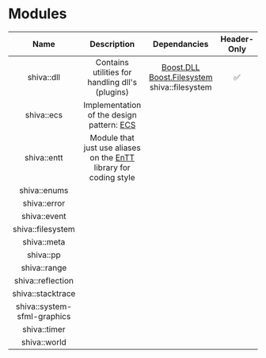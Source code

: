 # Modules

| Name | Description | Dependancies | Header-Only | Plugins | Script | Authors | Contributors |
| :---: | :---: | :---: | :---: | :---: | :---: | :---: | :---: |
| shiva::dll | Contains utilities for handling dll's \(plugins\) | [Boost.DLL](https://github.com/boostorg/dll)<br>[Boost.Filesystem](https://github.com/boostorg/filesystem)<br>shiva::filesystem | :white_check_mark: | :x: | :x: | Milerius | Doom |
| shiva::ecs | Implementation of the design pattern: [ECS](https://en.wikipedia.org/wiki/Entity%E2%80%93component%E2%80%93system) |  |  |  |  |  |  |
| shiva::entt | Module that just use aliases on the [EnTT](https://github.com/skypjack/entt) library for coding style |  |  |  |  |  |  |
| shiva::enums |  |  |  |  |  |  |  |
| shiva::error |  |  |  |  |  |  |  |
| shiva::event |  |  |  |  |  |  |  |
| shiva::filesystem |  |  |  |  |  |  |  |
| shiva::meta |  |  |  |  |  |  |  |
| shiva::pp |  |  |  |  |  |  |  |
| shiva::range |  |  |  |  |  |  |  |
| shiva::reflection |  |  |  |  |  |  |  |
| shiva::stacktrace |  |  |  |  |  |  |  |
| shiva::system-sfml-graphics |  |  |  |  |  |  |  |
| shiva::timer |  |  |  |  |  |  |  |
| shiva::world |  |  |  |  |  |  |  |

